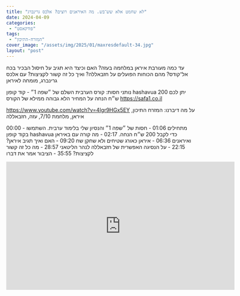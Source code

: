 ```yaml
---
title: "לא שחמט אלא שש־בש. מה האיראנים רוצים? אלכס גרינברג"
date: 2024-04-09
categories: 
 - "פודקאסט"
tags: 
 - "המזרח-התיכון"
cover_image: "/assets/img/2025/01/maxresdefault-34.jpg"
layout: "post"
---
```


עד כמה מעורבת איראן במלחמה בעזה? האם וכיצד היא תגיב על חיסול הבכיר בכח אל־קודס? מהם הכוחות הפועלים על חזבאללה? ואיך כל זה קשור לקציצות? עם אלכס גרינברג, מומחה לאיראן

נותני חסות: קורס הערבית השלם של ״שפה 1״ - קוד קופון hashavua יתן לכם 200 ש״ח הנחה על המחיר הלא גבוהה ממילא של הקורס <https://safa1.co.il>

<https://www.youtube.com/watch?v=4Igr9HGx5EY>
על מה דיברנו:
המזרח התיכון, איראן, מלחמת 7/10, עזה, חזבאללה

00:00 - מתחילים
01:06 - חסות של ״שפה 1״ והנסיון שלי בלימוד ערבית. השתמשו בקוד קופון hashavua כדי לקבל 200 ש״ח הנחה.
02:17 - מה קורה עם באיראן ואיראנים
06:36 - איראן כאורג שטיחים ולא שחקן שח
09:20 - האם ואיך תגיב איראן?
22:15 - על הנסיגה האפשרית של חזבאללה לנהר הליטאני
28:57 - מה כל זה קשור לקציצות?
35:55 - הציבור אמר את דברו

<iframe width="610" height="343" src="https://www.youtube.com/embed/4Igr9HGx5EY" frameborder="0" allow="accelerometer; autoplay; clipboard-write; encrypted-media; gyroscope; picture-in-picture; web-share" referrerpolicy="strict-origin-when-cross-origin" allowfullscreen></iframe>
